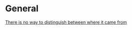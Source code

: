 # General

[There is no way to distinguish between where it came from](General%2059edbfce78e0462499eae794a383f97b/There%20is%20no%20way%20to%20distinguish%20between%20where%20it%20ca%2097e74515c2634a048785b98552e02fe5.md)
